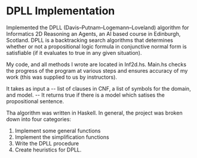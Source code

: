 # DPLL Implementation
Implemented the DPLL (Davis–Putnam–Logemann–Loveland) algorithm for Informatics 2D Reasoning an Agents, an AI based course in Edinburgh, Scotland. DPLL is a backtracking search algorithms that determines whether or not a propositional logic formula in conjunctive normal form is satisfiable (if it evaluates to true in any given situation). 

My code, and all methods I wrote are located in Inf2d.hs. Main.hs checks the progress of the program at various steps and ensures accuracy of my work (this was supplied to us by instructors). 

 It takes as input a 
-- list of clauses in CNF, a list of symbols for the domain, and model. 
-- It returns true if there is a model which satises the propositional sentence. 

Tha algorithm was written in Haskell. In general, the project was broken down into four categories:

1. Implement some general functions
2. Implement the simplification functions
3. Write the DPLL procedure
4. Create heuristics for DPLL. 